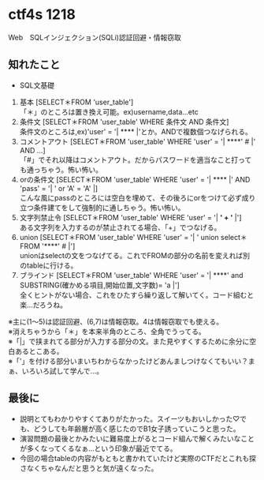 # ctf4s 1218
Web　SQLインジェクション(SQLi)認証回避・情報窃取

## 知れたこと
* SQL文基礎  
 1. 基本 [SELECT＊FROM 'user_table']  
「＊」のところは置き換え可能。ex)username,data...etc  
 2. 条件文 [SELECT＊FROM 'user_table' WHERE 条件文 AND 条件文]  
条件文のところは,ex)'user' = '| **** |'とか。ANDで複数個つなげられる。  
 3. コメントアウト [SELECT＊FROM 'user_table' WHERE 'user' = '| ****' # |' AND ...]  
「#」でそれ以降はコメントアウト。だからパスワードを適当なこと打っても通っちゃう。怖い怖い。  
 4. orの条件文 [SELECT＊FROM 'user_table' WHERE 'user' = '| **** |' AND 'pass' = '| ' or 'A' = 'A' |]  
こんな風にpassのところには空白を埋めて、その後ろにorをつけて必ず成り立つ条件建てをして強制的に通しちゃう。怖い怖い。  
 5. 文字列禁止令 [SELECT＊FROM 'user_table' WHERE 'user' = '| ****' + '**** |']  
ある文字列を入力するのが禁止されてる場合、「+」でつなげる。  
 6. union [SELECT＊FROM 'user_table' WHERE 'user' = '| ' union select＊FROM '****' # |']  
unionはselectの文をつなげてる。これでFROMの部分の名前を変えれば別のtableに行ける。  
 7. ブラインド [SELECT＊FROM 'user_table' WHERE 'user' = '| ****' and SUBSTRING(確かめる項目,開始位置,文字数)= 'a |']  
全くヒントがない場合、これをひたすら繰り返して解いてく。コード組むと楽…だろうね。  

※主に(1～5)は認証回避、(6,7)は情報窃取。4は情報窃取でも使える。  
※消えちゃうから「＊」を本来半角のところ、全角でうってる。  
※「|」で挟まれてる部分が入力する部分の文。また見やすくするために余分に空白あるとこある。  
※「'」を付ける部分いまいちわからなかったけどあんましつけなくてもいい？まぁ、いろいろ試して学んで…。  

## 最後に
* 説明とてもわかりやすくてありがたかった。スイーツもおいしかった♡でも、どうしても年齢層が高く感じたのでB1女子誘っていこうと思った。  
* 演習問題の最後とかみたいに難易度上がるとコード組んで解くみたいなことが多くなってくるなぁ…という印象が最近でてる。  
* 今回の場合tableの内容がもともと書かれていたけど実際のCTFだとこれも探さなくちゃなんだと思うと気が遠くなった。 

